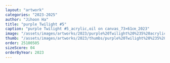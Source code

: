 ```yaml
---
layout: "artwork"
categories: "2023-2025"
author: "Jihoon Ha"
title: "purple Twilight #5"
caption: "purple Twilight #5_acrylic,oil on canvas_73×61㎝_2023"
image: "/assets/images/artworks/2023/purple%20Twilight%20%235%20acrylic%2Coil%20on%20canvas%2073x61cm%202023.jpg"
thumb: "/assets/images/artworks/2023/thumbs/purple%20Twilight%20%235%20acrylic%2Coil%20on%20canvas%2073x61cm%202023.jpg"
order: 25100505
sizeScore: 04
orderByYear: 2023
---
```

